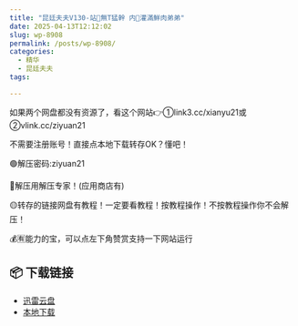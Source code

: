 ```yaml
---
title: "昆廷夫夫V130-站🌿無T猛幹 内🐍灌滿鮮肉弟弟"
date: 2025-04-13T12:12:02
slug: wp-8908
permalink: /posts/wp-8908/
categories:
  - 精华
  - 昆廷夫夫
tags:

---
```


如果两个网盘都没有资源了，看这个网站👉①link3.cc/xianyu21或②vlink.cc/ziyuan21

不需要注册账号！直接点本地下载转存OK？懂吧！

🟢解压密码:ziyuan21

🔵解压用解压专家！(应用商店有)

🟡转存的链接网盘有教程！一定要看教程！按教程操作！不按教程操作你不会解压！

💰🈶能力的宝，可以点左下角赞赏支持一下网站运行

## 📦 下载链接
- [迅雷云盘](https://blziyuan21.com/pay-download/8908?key=a0f3aae4b1&down_id=0)
- [本地下载](https://blziyuan21.com/pay-download/8908?key=a0f3aae4b1&down_id=1)

